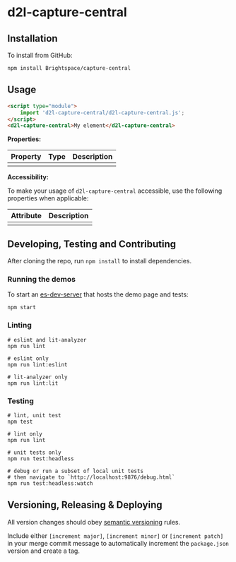# d2l-capture-central

## Installation

To install from GitHub:

```shell
npm install Brightspace/capture-central
```

## Usage

```html
<script type="module">
    import 'd2l-capture-central/d2l-capture-central.js';
</script>
<d2l-capture-central>My element</d2l-capture-central>
```

**Properties:**

| Property | Type | Description |
|--|--|--|
| | | |

**Accessibility:**

To make your usage of `d2l-capture-central` accessible, use the following properties when applicable:

| Attribute | Description |
|--|--|
| | |

## Developing, Testing and Contributing

After cloning the repo, run `npm install` to install dependencies.

### Running the demos

To start an [es-dev-server](https://open-wc.org/developing/es-dev-server.html) that hosts the demo page and tests:

```shell
npm start
```

### Linting

```shell
# eslint and lit-analyzer
npm run lint

# eslint only
npm run lint:eslint

# lit-analyzer only
npm run lint:lit
```

### Testing

```shell
# lint, unit test
npm test

# lint only
npm run lint

# unit tests only
npm run test:headless

# debug or run a subset of local unit tests
# then navigate to `http://localhost:9876/debug.html`
npm run test:headless:watch
```

## Versioning, Releasing & Deploying

All version changes should obey [semantic versioning](https://semver.org/) rules.

Include either `[increment major]`, `[increment minor]` or `[increment patch]` in your merge commit message to automatically increment the `package.json` version and create a tag.
